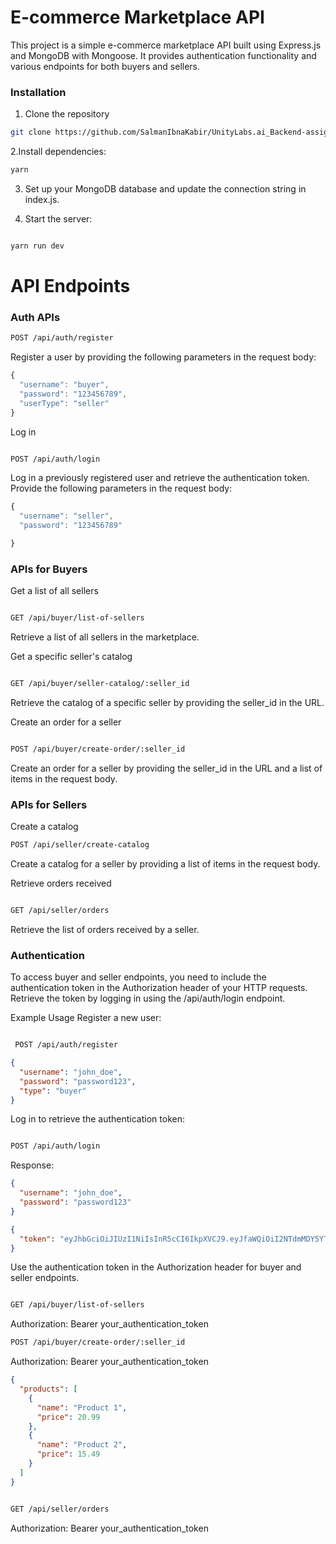 # E-commerce Marketplace API

This project is a simple e-commerce marketplace API built using Express.js and MongoDB with Mongoose. It provides authentication functionality and various endpoints for both buyers and sellers.

### Installation

1. Clone the repository

```bash
git clone https://github.com/SalmanIbnaKabir/UnityLabs.ai_Backend-assignment-
```

2.Install dependencies:

```bash
yarn
```

3. Set up your MongoDB database and update the connection string in index.js.

4. Start the server:

```bash

yarn run dev
```

# API Endpoints

### Auth APIs

```bash
POST /api/auth/register

```

Register a user by providing the following parameters in the request body:

```js
{
  "username": "buyer",
  "password": "123456789",
  "userType": "seller"
}
```

Log in

```bash

POST /api/auth/login
```

Log in a previously registered user and retrieve the authentication token. Provide the following parameters in the request body:

```js
{
  "username": "seller",
  "password": "123456789"

}

```

### APIs for Buyers

Get a list of all sellers

```bash

GET /api/buyer/list-of-sellers
```

Retrieve a list of all sellers in the marketplace.

Get a specific seller's catalog

```bash

GET /api/buyer/seller-catalog/:seller_id
```

Retrieve the catalog of a specific seller by providing the seller_id in the URL.

Create an order for a seller

```bash

POST /api/buyer/create-order/:seller_id
```

Create an order for a seller by providing the seller_id in the URL and a list of items in the request body.

### APIs for Sellers

Create a catalog

```bash
POST /api/seller/create-catalog

```

Create a catalog for a seller by providing a list of items in the request body.

Retrieve orders received

```bash

GET /api/seller/orders
```

Retrieve the list of orders received by a seller.

### Authentication

To access buyer and seller endpoints, you need to include the authentication token in the Authorization header of your HTTP requests. Retrieve the token by logging in using the /api/auth/login endpoint.

Example Usage
Register a new user:

```bash

 POST /api/auth/register
```

```json
{
  "username": "john_doe",
  "password": "password123",
  "type": "buyer"
}
```

Log in to retrieve the authentication token:

```bash

POST /api/auth/login
```

Response:

```json
{
  "username": "john_doe",
  "password": "password123"
}
```

```json
{
  "token": "eyJhbGciOiJIUzI1NiIsInR5cCI6IkpXVCJ9.eyJfaWQiOiI2NTdmMDY5YTUyNzQ1MmMyMTYxNThlZTQiLCJpYXQiOjE3MDI4MjM2Mjl9.EiXbG86oES6kfB6UR-SNSb15B1PQxGY9Uu7o-mbAfdE"
}
```

Use the authentication token in the Authorization header for buyer and seller endpoints.

```bash

GET /api/buyer/list-of-sellers
```

Authorization: Bearer your_authentication_token

```bash
POST /api/buyer/create-order/:seller_id
```

Authorization: Bearer your_authentication_token

```json
{
  "products": [
    {
      "name": "Product 1",
      "price": 20.99
    },
    {
      "name": "Product 2",
      "price": 15.49
    }
  ]
}
```

```bash

GET /api/seller/orders
```

Authorization: Bearer your_authentication_token
